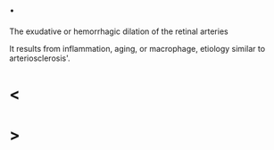 # .

The exudative or hemorrhagic dilation of the retinal arteries

It results from inflammation, aging, or macrophage, etiology similar to arteriosclerosis'.

# <

# >
